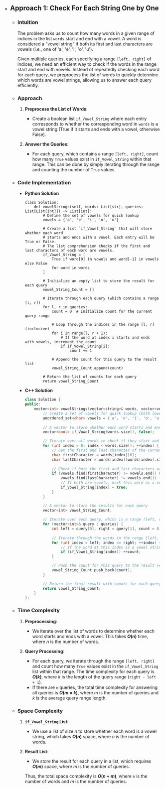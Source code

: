 - ## Approach 1: Check For Each String One by One

    - ### Intuition
        The problem asks us to count how many words in a given range of indices in the list `words` start and end with a vowel. A word is considered a "vowel string" if both its first and last characters are vowels (i.e., one of 'a', 'e', 'i', 'o', 'u').

        Given multiple queries, each specifying a range `[left, right]` of indices, we need an efficient way to check if the words in the range start and end with vowels. Instead of repeatedly checking each word for each query, we preprocess the list of words to quickly determine which words are vowel strings, allowing us to answer each query efficiently.

    - ### Approach
        1. **Preprocess the List of Words**:
            - Create a boolean list `if_Vowel_String` where each entry corresponds to whether the corresponding word in `words` is a vowel string (True if it starts and ends with a vowel, otherwise False).
        
        2. **Answer the Queries**:
            - For each query, which contains a range `[left, right]`, count how many `True` values exist in `if_Vowel_String` within that range. This can be done by simply iterating through the range and counting the number of `True` values.

    - ### Code Implementation
        - **Python Solution**
            ```python3 []
            class Solution:
                def vowelStrings(self, words: List[str], queries: List[List[int]]) -> List[int]:
                    # Define the set of vowels for quick lookup
                    vowels = {'a', 'e', 'i', 'o', 'u'}
                    
                    # Create a list `if_Vowel_String` that will store whether each word
                    # starts and ends with a vowel. Each entry will be True or False.
                    # The list comprehension checks if the first and last characters of each word are vowels.
                    if_Vowel_String = [
                        True if word[0] in vowels and word[-1] in vowels else False 
                        for word in words
                    ]
                    
                    # Initialize an empty list to store the result for each query
                    vowel_String_Count = []
                    
                    # Iterate through each query (which contains a range [l, r])
                    for l, r in queries:
                        count = 0  # Initialize count for the current query range
                        
                        # Loop through the indices in the range [l, r] (inclusive)
                        for i in range(l, r + 1):
                            # If the word at index i starts and ends with vowels, increment the count
                            if if_Vowel_String[i]:
                                count += 1
                        
                        # Append the count for this query to the result list
                        vowel_String_Count.append(count)

                    # Return the list of counts for each query
                    return vowel_String_Count
            ```
        - **C++ Solution**
            ```cpp []
            class Solution {
            public:
                vector<int> vowelStrings(vector<string>& words, vector<vector<int>>& queries) {
                    // Create a set of vowels for quick lookup (both lowercase vowels)
                    unordered_set<char> vowels = {'a', 'e', 'i', 'o', 'u'};   
                    
                    // A vector to store whether each word starts and ends with a vowel
                    vector<bool> if_Vowel_String(words.size(), false);

                    // Iterate over all words to check if they start and end with a vowel
                    for (int index = 0; index < words.size(); ++index) {
                        // Get the first and last character of the current word
                        char firstCharacter = words[index][0];
                        char lastCharacter = words[index][words[index].size() - 1];
                        
                        // Check if both the first and last characters are vowels
                        if (vowels.find(firstCharacter) != vowels.end() && 
                            vowels.find(lastCharacter) != vowels.end()) {
                            // If both are vowels, mark this word as a vowel string
                            if_Vowel_String[index] = true;
                        }
                    }

                    // A vector to store the results for each query
                    vector<int> vowel_String_Count;
                    
                    // Iterate over each query, which is a range [left, right]
                    for (vector<int>& query : queries) {
                        int left = query[0], right = query[1], count = 0;
                        
                        // Iterate through the words in the range [left, right]
                        for (int index = left; index <= right; ++index) {
                            // If the word at this index is a vowel string, increment the count
                            if (if_Vowel_String[index]) ++count;
                        }

                        // Push the count for this query to the result vector
                        vowel_String_Count.push_back(count);
                    }

                    // Return the final result with counts for each query
                    return vowel_String_Count;
                }
            };
            ```

    - ### Time Complexity
        1. **Preprocessing**:
            - We iterate over the list of words to determine whether each word starts and ends with a vowel. This takes **$O(n)$** time, where $n$ is the number of words.

        2. **Query Processing**:
            - For each query, we iterate through the range `[left, right]` and count how many `True` values exist in the `if_Vowel_String` list within that range. The time complexity for each query is **$O(k)$**, where $k$ is the length of the query range (`right - left + 1`).
            - If there are `m` queries, the total time complexity for answering all queries is **$O(m \times k)$**, where $m$ is the number of queries and $k$ is the average query range length.

    - ### Space Complexity
        1. **`if_Vowel_String` List**:
            - We use a list of size $n$ to store whether each word is a vowel string, which takes **$O(n)$** space, where $n$ is the number of words.

        2. **Result List**:
            - We store the result for each query in a list, which requires **$O(m)$** space, where $m$ is the number of queries.

            Thus, the total space complexity is **$O(n+m)$**, where `n` is the number of words and $m$ is the number of queries.